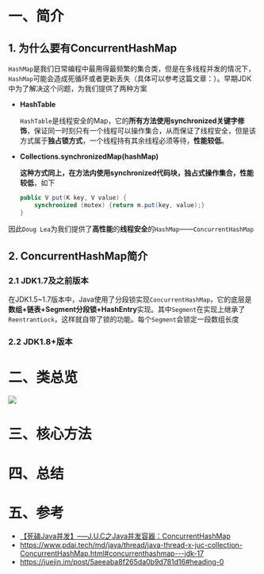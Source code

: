# **一、简介**

## **1. 为什么要有ConcurrentHashMap**

`HashMap`是我们日常编程中最用得最频繁的集合类，但是在多线程并发的情况下，`HashMap`可能会造成死循环或者更新丢失（具体可以参考这篇文章：）。早期JDK中为了解决这个问题，为我们提供了两种方案

* **HashTable**

  `HashTable`是线程安全的Map，它的**所有方法使用synchronized关键字修饰**，保证同一时刻只有一个线程可以操作集合，从而保证了线程安全，但是该方式属于**独占锁方式**，一个线程持有其余线程必须等待，**性能较低**。

* **Collections.synchronizedMap(hashMap)**

  **这种方式同上，在方法内使用synchronized代码块，独占式操作集合，性能较低**，如下

  ```java
  public V put(K key, V value) {
      synchronized (mutex) {return m.put(key, value);}
  }
  ```

因此`Doug Lea`为我们提供了**高性能**的**线程安全**的`HashMap`——`ConcurrentHashMap`

## **2. ConcurrentHashMap简介**

### **2.1 JDK1.7及之前版本**

在JDK1.5~1.7版本中，Java使用了分段锁实现`ConcurrentHashMap`，它的底层是**数组+链表+Segment分段锁+HashEntry**实现。其中`Segment`在实现上继承了`ReentrantLock`，这样就自带了锁的功能。每个`Segment`会锁定一段数组长度

### **2.2 JDK1.8+版本**

# **二、类总览**

![](http://img.xianzilei.cn/ConcurrentHashMap%E7%B1%BB%E5%9B%BE.png)

# **三、核心方法**



# **四、总结**

# **五、参考**

* [【死磕Java并发】—–J.U.C之Java并发容器：ConcurrentHashMap](http://cmsblogs.com/?p=2283)
* https://www.pdai.tech/md/java/thread/java-thread-x-juc-collection-ConcurrentHashMap.html#concurrenthashmap---jdk-17
* https://juejin.im/post/5aeeaba8f265da0b9d781d16#heading-0